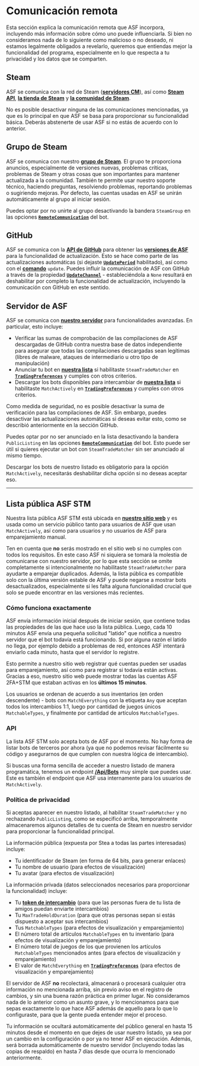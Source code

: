 # Comunicación remota

Esta sección explica la comunicación remota que ASF incorpora, incluyendo más información sobre cómo uno puede influenciarla. Si bien no consideramos nada de lo siguiente como malicioso o no deseado, ni estamos legalmente obligados a revelarlo, queremos que entiendas mejor la funcionalidad del programa, especialmente en lo que respecta a tu privacidad y los datos que se comparten.

## Steam

ASF se comunica con la red de Steam (**[servidores CM](https://api.steampowered.com/ISteamDirectory/GetCMList/v1?cellid=0)**), así como **[Steam API](https://steamcommunity.com/dev)**, **[la tienda de Steam](https://store.steampowered.com)** y **[la comunidad de Steam](https://steamcommunity.com)**.

No es posible desactivar ninguna de las comunicaciones mencionadas, ya que es lo principal en que ASF se basa para proporcionar su funcionalidad básica. Deberás abstenerte de usar ASF si no estás de acuerdo con lo anterior.

## Grupo de Steam

ASF se comunica con nuestro **[grupo de Steam](https://steamcommunity.com/groups/archiasf)**. El grupo te proporciona anuncios, especialmente de versiones nuevas, problemas críticas, problemas de Steam y otras cosas que son importantes para mantener actualizada a la comunidad. También te permite usar nuestro soporte técnico, haciendo preguntas, resolviendo problemas, reportando problemas o sugiriendo mejoras. Por defecto, las cuentas usadas en ASF se unirán automáticamente al grupo al iniciar sesión.

Puedes optar por no unirte al grupo desactivando la bandera `SteamGroup` en las opciones **[`RemoteCommunication`](https://github.com/JustArchiNET/ArchiSteamFarm/wiki/Configuration-es-ES#remotecommunication)** del bot.

## GitHub

ASF se comunica con la **[API de GitHub](https://api.github.com)** para obtener las **[versiones de ASF](https://github.com/JustArchiNET/ArchiSteamFarm/releases)** para la funcionalidad de actualización. Esto se hace como parte de las actualizaciones automáticas (si dejaste **[`UpdatePeriod`](https://github.com/JustArchiNET/ArchiSteamFarm/wiki/Configuration-es-ES#updateperiod)** habilitado), así como con el **[comando](https://github.com/JustArchiNET/ArchiSteamFarm/wiki/Commands-es-ES)** `update`. Puedes influir la comunicación de ASF con GitHub a través de la propiedad **[`UpdateChannel`](https://github.com/JustArchiNET/ArchiSteamFarm/wiki/Configuration-es-ES#updatechannel)** - estableciéndola a `None` resultará en deshabilitar por completo la funcionalidad de actualización, incluyendo la comunicación con GitHub en este sentido.

## Servidor de ASF

ASF se comunica con **[nuestro servidor](https://asf.justarchi.net)** para funcionalidades avanzadas. En particular, esto incluye:
- Verificar las sumas de comprobación de las compilaciones de ASF descargadas de GitHub contra nuestra base de datos independiente para asegurar que todas las compilaciones descargadas sean legítimas (libres de malware, ataques de intermediario u otro tipo de manipulación)
- Anunciar tu bot en **[nuestra lista](https://asf.justarchi.net/STM)** si habilitaste `SteamTradeMatcher` en **[`TradingPreferences`](https://github.com/JustArchiNET/ArchiSteamFarm/wiki/Configuration-es-ES#tradingpreferences)** y cumples con otros criterios.
- Descargar los bots disponibles para intercambiar de **[nuestra lista](https://asf.justarchi.net/STM)** si habilitaste `MatchActively` en **[`TradingPreferences`](https://github.com/JustArchiNET/ArchiSteamFarm/wiki/Configuration-es-ES#tradingpreferences)** y cumples con otros criterios.

Como medida de seguridad, no es posible desactivar la suma de verificación para las compilaciones de ASF. Sin embargo, puedes desactivar las actualizaciones automáticas si deseas evitar esto, como se describió anteriormente en la sección GitHub.

Puedes optar por no ser anunciado en la lista desactivando la bandera `PublicListing` en las opciones **[`RemoteCommunication`](https://github.com/JustArchiNET/ArchiSteamFarm/wiki/Configuration-es-ES#remotecommunication)** del bot. Esto puede ser útil si quieres ejecutar un bot con `SteamTradeMatcher` sin ser anunciado al mismo tiempo.

Descargar los bots de nuestro listado es obligatorio para la opción `MatchActively`, necesitarás deshabilitar dicha opción si no deseas aceptar eso.

---

## Lista pública ASF STM

Nuestra lista pública ASF STM está ubicada en **[nuestro sitio web](https://asf.justarchi.net/STM)** y es usada como un servicio público tanto para usuarios de ASF que usan `MatchActively`, así como para usuarios y no usuarios de ASF para emparejamiento manual.

Ten en cuenta que **no** serás mostrado en el sitio web si no cumples con todos los requisitos. En este caso ASF ni siquiera se tomará la molestia de comunicarse con nuestro servidor, por lo que esta sección se omite completamente si intencionalmente no habilitaste `SteamTradeMatcher` para ayudarte a emparejar duplicados. Además, la lista pública es compatible solo con la última versión estable de ASF y puede negarse a mostrar bots desactualizados, especialmente si les falta alguna funcionalidad crucial que solo se puede encontrar en las versiones más recientes.

### Cómo funciona exactamente

ASF envía información inicial después de iniciar sesión, que contiene todas las propiedades de las que hace uso la lista pública. Luego, cada 10 minutos ASF envía una pequeña solicitud "latido" que notifica a nuestro servidor que el bot todavía está funcionando. Si por alguna razón el latido no llega, por ejemplo debido a problemas de red, entonces ASF intentará enviarlo cada minuto, hasta que el servidor lo registre.

Esto permite a nuestro sitio web registrar qué cuentas pueden ser usadas para emparejamiento, así como para registrar si todavía están activas. Gracias a eso, nuestro sitio web puede mostrar todas las cuentas ASF 2FA+STM que estaban activas en los **últimos 15 minutos**.

Los usuarios se ordenan de acuerdo a sus inventarios (en orden descendente) - bots con `MatchEverything` con la etiqueta `Any` que aceptan todos los intercambios 1:1, luego por cantidad de juegos únicos `MatchableTypes`, y finalmente por cantidad de artículos `MatchableTypes`.

### API

La lista ASF STM solo acepta bots de ASF por el momento. No hay forma de listar bots de terceros por ahora (ya que no podemos revisar fácilmente su código y asegurarnos de que cumplen con nuestra lógica de intercambio).

Si buscas una forma sencilla de acceder a nuestro listado de manera programática, tenemos un endpoint **[/Api/Bots](https://asf.justarchi.net/Api/Bots)** muy simple que puedes usar. Este es también el endpoint que ASF usa internamente para los usuarios de `MatchActively`.

### Política de privacidad

Si aceptas aparecer en nuestro listado, al habilitar `SteamTradeMatcher` y no rechazando `PublicListing`, como se especificó arriba, temporalmente almacenaremos algunos detalles de tu cuenta de Steam en nuestro servidor para proporcionar la funcionalidad principal.

La información pública (expuesta por Stea a todas las partes interesadas) incluye:
- Tu identificador de Steam (en forma de 64 bits, para generar enlaces)
- Tu nombre de usuario (para efectos de visualización)
- Tu avatar (para efectos de visualización)

La información privada (datos seleccionados necesarios para proporcionar la funcionalidad) incluye:
- Tu **[token de intercambio](https://steamcommunity.com/my/tradeoffers/privacy)** (para que las personas fuera de tu lista de amigos puedan enviarte intercambios)
- Tu `MaxTradeHoldDuration` (para que otras personas sepan si estás dispuesto a aceptar sus intercambios)
- Tus `MatchableTypes` (para efectos de visualización y emparejamiento)
- El número total de artículos `MatchableTypes` en tu inventario (para efectos de visualización y emparejamiento)
- El número total de juegos de los que provienen los artículos `MatchableTypes` mencionados antes (para efectos de visualización y emparejamiento)
- El valor de `MatchEverything` en **[`TradingPreferences`](https://github.com/JustArchiNET/ArchiSteamFarm/wiki/Configuration-es-ES#tradingpreferences)** (para efectos de visualización y emparejamiento)

El servidor de ASF **no** recolectará, almacenará o procesará cualquier otra información no mencionada arriba, sin previo aviso en el registro de cambios, y sin una buena razón práctica en primer lugar. No consideramos nada de lo anterior como un asunto grave, y lo mencionamos para que sepas exactamente lo que hace ASF además de aquello para lo que lo configuraste, para que la gente pueda entender mejor el proceso.

Tu información se ocultará automáticamente del público general en hasta 15 minutos desde el momento en que dejes de usar nuestro listado, ya sea por un cambio en la configuración o por ya no tener ASF en ejecución. Además, será borrada automáticamente de nuestro servidor (incluyendo todas las copias de respaldo) en hasta 7 días desde que ocurra lo mencionado anteriormente.